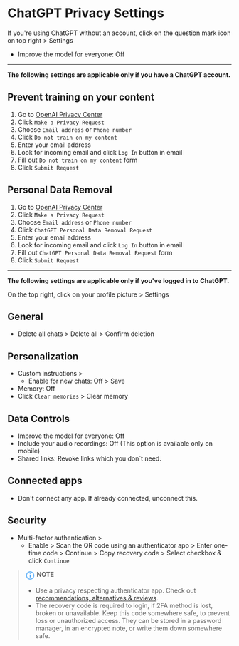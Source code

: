# ChatGPT Privacy Settings

If you're using ChatGPT without an account, click on the question mark icon on top right > Settings
- Improve the model for everyone: Off


---


**The following settings are applicable only if you have a ChatGPT account.**

## Prevent training on your content

1. Go to [OpenAI Privacy Center](https://privacy.openai.com/policies)
2. Click `Make a Privacy Request`
3. Choose `Email address` or `Phone number`
4. Click `Do not train on my content`
5. Enter your email address
6. Look for incoming email and click `Log In` button in email
7. Fill out `Do not train on my content` form
8. Click `Submit Request`

## Personal Data Removal

1. Go to [OpenAI Privacy Center](https://privacy.openai.com/policies)
2. Click `Make a Privacy Request`
3. Choose `Email address` or `Phone number`
4. Click `ChatGPT Personal Data Removal Request`
5. Enter your email address
6. Look for incoming email and click `Log In` button in email
7. Fill out `ChatGPT Personal Data Removal Request` form
8. Click `Submit Request`


---


**The following settings are applicable only if you've logged in to ChatGPT.**

On the top right, click on your profile picture > Settings

## General
- Delete all chats > Delete all > Confirm deletion

## Personalization
- Custom instructions >
    - Enable for new chats: Off > Save
- Memory: Off
- Click `Clear memories` > Clear memory

## Data Controls
- Improve the model for everyone: Off
- Include your audio recordings: Off (This option is available only on mobile)
- Shared links: Revoke links which you don`t need.

## Connected apps
- Don't connect any app. If already connected, unconnect this.

## Security
- Multi-factor authentication >
    - Enable > Scan the QR code using an authenticator app > Enter one-time code > Continue > Copy recovery code > Select checkbox & click `Continue`

> <img src="../icons/ic_note.svg" width="22" align="top"> **NOTE**
>
> - Use a privacy respecting authenticator app. Check out [recommendations, alternatives & reviews](https://github.com/StellarSand/privacy-settings#recommendations-alternatives--reviews).
> - The recovery code is required to login, if 2FA method is lost, broken or unavailable. Keep this code somewhere safe, to prevent loss or unauthorized access. They can be stored in a password manager, in an encrypted note, or write them down somewhere safe.
